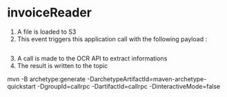 # invoiceReader
1. A file is loaded to S3
2. This event triggers this application call with the following payload :
```
```
3. A call is made to the OCR API to extract informations
4. The result is written to the topic ``` ```


mvn -B archetype:generate -DarchetypeArtifactId=maven-archetype-quickstart -DgroupId=callrpc -DartifactId=callrpc -DinteractiveMode=false
